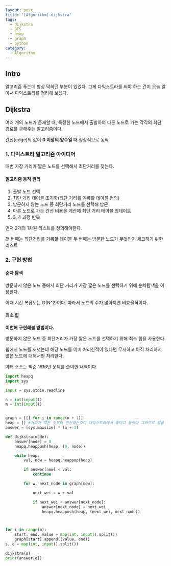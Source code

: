 ```yaml
---
layout: post
title: "[Algorithm] dijkstra"
tags: 
  - dijkstra
  - BFS
  - heap
  - graph
  - python
category:
  - Algorithm
---
```


## Intro

알고리즘 푸는데 항상 막히던 부분이 있었다. 그게 다익스트라를 써야 하는 건지 오늘 알아서 다익스트라를 정리해 보겠다.


## Dijkstra

여러 개의 노드가 존재할 때, 특정한 노드에서 출발하여 다른 노드로 가는 각각의 최단 경로를 구해주는 알고리즘이다.

간선(edge)의 값이 **0 이상의 양수일** 때 정상적으로 동작

### 1. 다익스트라 알고리즘 아이디어

매번 가장 거리가 짧은 노드를 선택해서 최단거리를 찾는다.

#### 알고리즘 동작 원리

1. 출발 노드 선택
2. 최단 거리 테이블 초기화(최단 거리를 기록할 테이블 정의)
3. 방문하지 않는 노드 중 최단거리 노드를 선택해 방문
4. 다른 노드로 가는 간선 비용을 계산헤 최단 거리 테이블 업데이트
5. 3, 4 과정 반복

먼저 2개의 1차원 리스트를 정의해야한다. 

첫 번째는 최단거리를 기록할 테이블
두 번째는 방문한 노드가 무엇인지 체크하기 위한리스트

### 2. 구현 방법

#### 순차 탐색

방문하지 않은 노드 중에서 최단 거리가 가장 짧은 노드를 선택하기 위해 순차탐색을 이용한다.

이때 시간 복잡도는 O(N^2)이다. 따라서 노드의 수가 많아지면 비효율적이다.

#### 최소 힙

**이번해 구현홰볼 방법이다.**

방문하지 않은 노드 중 최단거리가 가장 짧은 노드를 선택하기 위해 최소 힙을 사용한다.

힙에서 노드를 꺼냇는데 해당 노드를 이미 처리한적이 있다면 무시하고 아직 처리하지 않은 노드에 대해서만 처리한다.

아래 소스는 백준 1916번 문제를 풀이한 내역이다.

```python
import heapq
import sys

input = sys.stdin.readline

n = int(input())
m = int(input())


graph = [[] for i in range(n + 1)]
heap = [] #거리가 작은 것부터 연산하는것이 다익스트라에서 좋다고 들었다 그러므로 힙을 사용할것이다.
answer = [sys.maxsize] * (n + 1)

def dijkstra(node):
    answer[node] = 0
    heapq.heappush(heap, (0, node))

    while heap:
        val, now = heapq.heappop(heap)

        if answer[now] < val:
            continue

        for w, next_node in graph[now]:

            next_wei = w + val

            if next_wei < answer[next_node]:
                answer[next_node] = next_wei
                heapq.heappush(heap, (next_wei, next_node))



for i in range(m):
    start, end, value = map(int, input().split())
    graph[start].append((value, end))
s, e = map(int, input().split())

dijkstra(s)
print(answer[e])
```